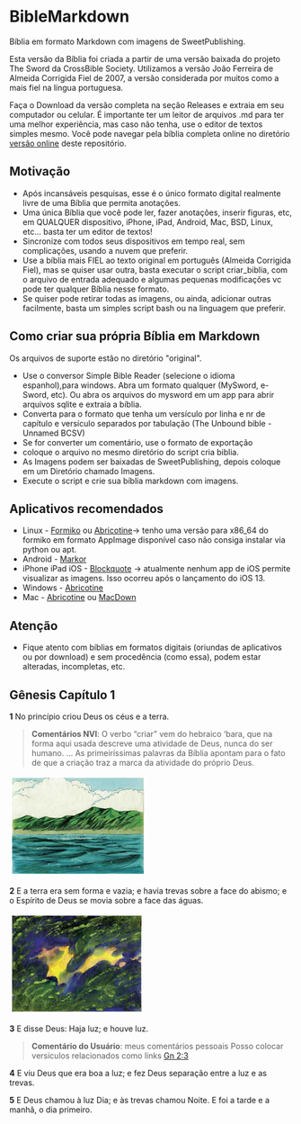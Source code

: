 # BibleMarkdown
Bíblia em formato Markdown com imagens de SweetPublishing.

Esta versão da Bíblia foi criada a partir de uma versão baixada do projeto The Sword da CrossBible Society. Utilizamos a versão João Ferreira de Almeida Corrigida Fiel de 2007, a versão considerada por muitos como a mais fiel na língua portuguesa.

Faça o Download da versão completa na seção Releases e extraia em seu computador ou celular. É importante ter um leitor de arquivos .md para ter uma melhor experiência, mas caso não tenha, use o editor de textos simples mesmo. Você pode navegar pela bíblia completa online no diretório [versão online](versoes_online) deste repositório.

## Motivação
- Após incansáveis pesquisas, esse é o único formato digital realmente livre de uma Bíblia que permita anotações.
- Uma única Bíblia que você pode ler, fazer anotações, inserir figuras, etc, em QUALQUER dispositivo, iPhone, iPad, Android, Mac, BSD, Linux, etc... basta ter um editor de textos!
- Sincronize com todos seus dispositivos em tempo real, sem complicações, usando a nuvem que preferir.
- Use a bíblia mais FIEL ao texto original em português (Almeida Corrigida Fiel), mas se quiser usar outra, basta executar o script criar_biblia, com o arquivo de entrada adequado e algumas pequenas modificações vc pode ter qualquer Bíblia nesse formato.
- Se quiser pode retirar todas as imagens, ou ainda, adicionar outras facilmente, basta um simples script bash ou na linguagem que preferir.

## Como criar sua própria Bíblia em Markdown
Os arquivos de suporte estão no diretório "original".
- Use o conversor Simple Bible Reader (selecione o idioma espanhol),para windows. Abra um formato qualquer (MySword, e-Sword, etc). Ou abra os arquivos do mysword em um app para abrir arquivos sqlite e extraia a bíblia.
- Converta para o formato que tenha um versículo por linha e nr de capítulo e versículo separados por tabulação (The Unbound bible - Unnamed BCSV)
- Se for converter um comentário, use o formato de exportação 
- coloque o arquivo no mesmo diretório do script cria biblia.
- As Imagens podem ser baixadas de SweetPublishing, depois coloque em um Diretório chamado Imagens.
- Execute o script e crie sua bíblia markdown com imagens.

## Aplicativos recomendados
- Linux - [Formiko](https://github.com/ondratu/formiko) ou [Abricotine](http://abricotine.brrd.fr/)-> tenho uma versão para x86_64 do formiko em formato AppImage disponível caso não consiga instalar via python ou apt.
- Android - [Markor](https://play.google.com/store/apps/details?id=net.gsantner.markor&hl=en_US)
- iPhone iPad iOS - [Blockquote](https://apps.apple.com/us/app/blockquote-markdown-editor/id1396620426) -> atualmente nenhum app de iOS permite visualizar as imagens. Isso ocorreu após o lançamento do iOS 13.
- Windows - [Abricotine](http://abricotine.brrd.fr/)
- Mac - [Abricotine](http://abricotine.brrd.fr/) ou [MacDown](https://macdown.uranusjr.com/)

## Atenção
- Fique atento com bíblias em formatos digitais (oriundas de aplicativos ou por download) e sem procedência  (como essa), podem estar alteradas, incompletas, etc.


## Gênesis Capítulo 1

**1**   No princípio criou Deus os céus e a terra.
> **Comentários NVI**: O verbo “criar” vem do hebraico ‘bara, que na forma aqui usada descreve uma atividade de Deus, nunca do ser humano. … As primeiríssimas palavras da Bíblia apontam para o fato de que a criação traz a marca da atividade do próprio Deus.

![](1-0.jpg)

**2**   E a terra era sem forma e vazia; e havia trevas sobre a face do abismo; e o Espírito de Deus se movia sobre a face das águas.

![](2-0.jpg)

**3**   E disse Deus: Haja luz; e houve luz.
> **Comentário do Usuário**: meus comentários pessoais
> Posso colocar versiculos relacionados como links [Gn 2:3](acf2007-sweet/Gn/2.md#3)

**4**   E viu Deus que era boa a luz; e fez Deus separação entre a luz e as trevas.

**5**   E Deus chamou à luz Dia; e às trevas chamou Noite. E foi a tarde e a manhã, o dia primeiro.
